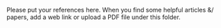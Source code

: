 Please put your references here.
When you find some helpful articles &/ papers, add a web link or upload a PDF file under this folder.
